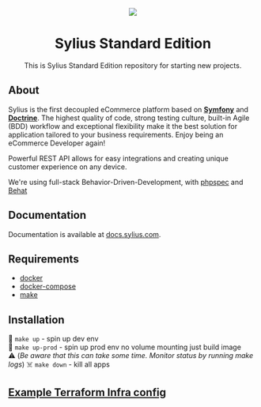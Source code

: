 <p align="center">
    <a href="https://sylius.com" target="_blank">
        <img src="https://demo.sylius.com/assets/shop/img/logo.png" />
    </a>
</p>

<h1 align="center">Sylius Standard Edition</h1>

<p align="center">This is Sylius Standard Edition repository for starting new projects.</p>

About
-----

Sylius is the first decoupled eCommerce platform based on [**Symfony**](http://symfony.com) and [**Doctrine**](http://doctrine-project.org). 
The highest quality of code, strong testing culture, built-in Agile (BDD) workflow and exceptional flexibility make it the best solution for application tailored to your business requirements. 
Enjoy being an eCommerce Developer again!

Powerful REST API allows for easy integrations and creating unique customer experience on any device.

We're using full-stack Behavior-Driven-Development, with [phpspec](http://phpspec.net) and [Behat](http://behat.org)

Documentation
-------------

Documentation is available at [docs.sylius.com](http://docs.sylius.com).

## Requirements
- [docker](https://www.docker.com/)
- [docker-compose](https://github.com/docker/compose)
- [make](https://www.gnu.org/software/make/manual/make.html)


Installation
------------

🚀 `make up` - spin up dev env  
🚀 `make up-prod` - spin up prod env no volume mounting just build image  
⚠️ (_Be aware that this can take some time. Monitor status by running make logs_)
☠️ `make down` - kill all apps  

[Example Terraform Infra config](/terraform)
----------------------------------
